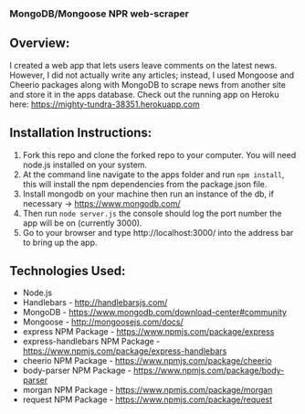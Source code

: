 ### MongoDB/Mongoose NPR web-scraper

## Overview: 
I created a web app that lets users leave comments on the latest news. However, I did not actually write any articles; instead, I used Mongoose and Cheerio packages along with MongoDB to scrape news from another site and store it in the apps database.
Check out the running app on Heroku here: https://mighty-tundra-38351.herokuapp.com

## Installation Instructions: 
1. Fork this repo and clone the forked repo to your computer. You will need node.js installed on your system.
2. At the command line navigate to the apps folder and run   ``` npm install ```, this will install the npm dependencies from the package.json file.
3. Install mongodb on your machine then run an instance of the db, if necessary -> https://www.mongodb.com/
4. Then run   ```node server.js``` the console should log the port number the app will be on (currently 3000).
5. Go to your browser and type http://localhost:3000/ into the address bar to bring up the app.


## Technologies Used:

* Node.js
* Handlebars - http://handlebarsjs.com/
* MongoDB - https://www.mongodb.com/download-center#community
* Mongoose - http://mongoosejs.com/docs/
* express NPM Package - https://www.npmjs.com/package/express
* express-handlebars NPM Package - https://www.npmjs.com/package/express-handlebars
* cheerio NPM Package - https://www.npmjs.com/package/cheerio
* body-parser NPM Package - https://www.npmjs.com/package/body-parser
* morgan NPM Package - https://www.npmjs.com/package/morgan
* request NPM Package - https://www.npmjs.com/package/request
